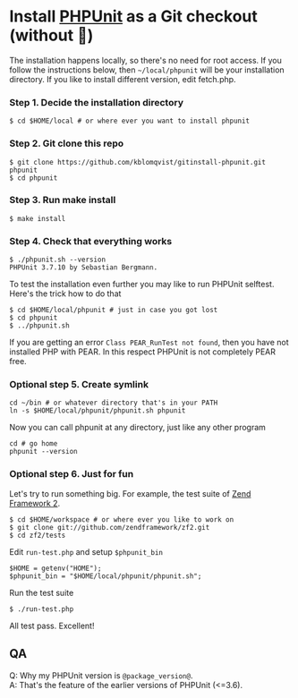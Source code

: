 # Install [PHPUnit](https://github.com/sebastianbergmann/phpunit/) as a Git checkout (without :pear:)

The installation happens locally, so there's no need for root access. If you follow
the instructions below, then `~/local/phpunit` will be your installation directory.
If you like to install different version, edit fetch.php.

### Step 1. Decide the installation directory

    $ cd $HOME/local # or where ever you want to install phpunit

### Step 2. Git clone this repo

    $ git clone https://github.com/kblomqvist/gitinstall-phpunit.git phpunit
    $ cd phpunit

### Step 3. Run make install

    $ make install

### Step 4. Check that everything works

    $ ./phpunit.sh --version
    PHPUnit 3.7.10 by Sebastian Bergmann.
    
To test the installation even further you may like to run PHPUnit selftest. Here's the trick how to do that

    $ cd $HOME/local/phpunit # just in case you got lost
    $ cd phpunit
    $ ../phpunit.sh

If you are getting an error `Class PEAR_RunTest not found`, then you have not installed PHP with PEAR.
In this respect PHPUnit is not completely PEAR free.

### Optional step 5. Create symlink

    cd ~/bin # or whatever directory that's in your PATH
    ln -s $HOME/local/phpunit/phpunit.sh phpunit

Now you can call phpunit at any directory, just like any other program

    cd # go home
    phpunit --version

### Optional step 6. Just for fun

Let's try to run something big. For example, the test suite of [Zend Framework 2](https://github.com/zendframework/zf2).

    $ cd $HOME/workspace # or where ever you like to work on
    $ git clone git://github.com/zendframework/zf2.git
    $ cd zf2/tests

Edit `run-test.php` and setup `$phpunit_bin`

    $HOME = getenv("HOME");
    $phpunit_bin = "$HOME/local/phpunit/phpunit.sh";

Run the test suite

    $ ./run-test.php

All test pass. Excellent!

## QA

Q: Why my PHPUnit version is `@package_version@`.  
A: That's the feature of the earlier versions of PHPUnit (<=3.6).
